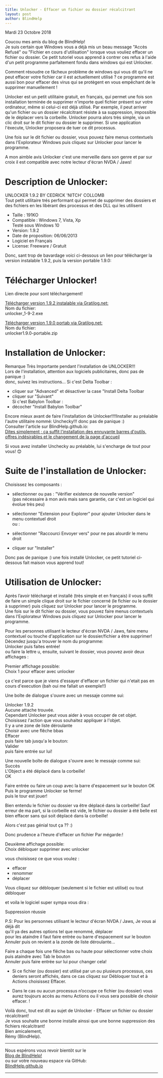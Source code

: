 ```yaml
---
title: Unlocker - Effacer un fichier ou dossier récalcitrant
layout: post
author: BlindHelp
---
```


<footer>Mardi 23 Octobre 2018</footer>


Coucou mes amis du blog de BlindHelp!               
Je suis certain que Windows vous a déjà mis un beau message "Accès Refusé" ou "Fichier en cours d'utilisation" lorsque vous vouliez effacer un fichier ou dossier. Ce petit tutoriel vous apprend à contrer ces refus à l'aide d'un petit programme parfaitement fondu dans windows qui est Unlocker.              

Comment résoudre ce fâcheux problème de windows qui vous dit qu'il ne peut effacer votre fichier car il est actuellement utilisé ? ce programme est aussi bon pour effacer des virus qui se protègent en vous empêchant de le supprimer manuellement !    

Unlocker  est un petit utilitaire gratuit, en français, qui permet une fois son installation terminée de supprimer n'importe quel fichier présent sur votre ordinateur,
même si celui-ci est déjà utilisé. 
Par exemple, il peut arriver qu'un fichier ou un dossier récalcitrant résiste à sa suppression, impossible de le déplacer vers la corbeille.
Unlocker pourra alors très simple, via un clic droit sur le dit fichier ou dossier le supprimer. Si une application l'éxecute, Unlocker proposera de tuer ce dit processus.

Une fois sur le dit fichier ou dossier, vous pouvez faire menus contextuels dans l'Explorateur Windows puis cliquez sur Unlocker pour lancer le programme.

A mon aimble avis Unlocker c'est une merveille dans son genre  et par sur croix il est compatible avec notre lecteur d'écran NVDA / Jaws!

# Description de Unlocker:
UNLOCKER 1.9.2 BY CEDRICK 'NITCH' COLLOMB               
Tout petit utilitaire trés performant qui permet de supprimer des dossiers et des fichiers en les libérant des processus et des DLL qui les utilisent        

* Taille : 191KO             
* Compatible : Windows 7, Vista, Xp               
Testé sous Windows 10                   
* Version: 1.9.2        
* Date de proposition: 06/06/2013               
* Logiciel en Français               
* License: Freeware / Gratuit       

Donc, sant trop de bavardage voici ci-dessous un lien pour télécharger la version  instalable 1.9.2, puis la version portable 1.9.0:

 # Télécharger Unlocker!
Lien directe pour sont téléchargement!

[Télécharger version 1.9.2 instalable via Gratilog.net:](http://www.gratilog.net/francais/fichiers/unlocker_1-9-2.exe)                   
Nom du fichier:       
unlocker_1-9-2.exe            

[Télécharger version 1.9.0 portab via Gratilog.net:](http://www.gratilog.net/francais/fichiers/unlocker1.9.0-portable.zip)                   
Nom du fichier:      
unlocker1.9.0-portable.zip             

# Installation de Unlocker:
Remarque Très Importante pendant l'installation de UNLOCKER!!!        
Lors de l'installation, attention aux logiciels publicitaires, donc pas de panique :)         
donc, suivez les instructions...
Si c'est Delta Toolbar :       
- cliquer sur "Advanced" et désactiver la case "Install Delta Toolbar             
- cliquer sur "Suivant"            
Si c'est Babylon Toolbar :          
- décocher "Install Babylon Toolbar"            

Encore mieux avant de faire l'installation de Unlocker!!!!Installer au préalable l'autre utilitaire nommé: Unchecky!!! donc pas de panique :)           
Consulter l'article sur BlindHelp.github.io:         
[Dites simplement ; ça suffit l'installation des ennuyante barres d'outils, offres indésirables et le changement de la page d'accueil](https://blindhelp.github.io/Dites-simplement-;-%C3%A7a-suffit-l'installation-des-ennuyante-barres-d'outils,-offres-ind%C3%A9sirables-et-le-changement-de-la-page-d'accueil/)                     

Si vous avez installer Unchecky au préalable, lui s'encharge de tout pour vous! 😊        

# Suite de l'installation de Unlocker:
Choisissez les composants :        
- sélectionner ou pas : "Vérifier existence de nouvelle version"         
(pas nécessaire à mon avis mais sans garantie, car c'est un logiciel qui évolue très peu)         
- sélectionner "Extension pour Explorer" pour ajouter Unlocker dans le menu contextuel droit         
ou :      
- sélectionner "Raccourci Envoyer vers" pour ne pas alourdir le menu droit              

- cliquer sur "Installer"               

Donc pas de panique :) une fois installé Unlocker, ce petit tutoriel ci-dessous fait maison vous apprend tout!                   

# Utilisation de Unlocker:
Après l’avoir téléchargé et installé (très simple et en français) il vous suffit de faire un simple clique droit sur le fichier concerné (le fichier ou le dossier à supprimer) puis cliquez sur Unlocker pour lancer le programme.            
Une fois sur le dit fichier ou dossier, vous pouvez faire menus contextuels dans l'Explorateur Windows puis cliquez sur Unlocker pour lancer le programme.              

Pour les personnes utilisant le lecteur d'écran NVDA / Jaws, faire menu contextuel ou touche d'application sur le dossier/fichier a être supprimer!           
Décendez jusqu'a trouver le nom du programme:          
Unlocker puis faites entrée!                
ou faire la lettre u, ensuite, suivant le dossier, vous pouvez avoir deux affichages :           

Premier affichage possible:         
Choix 1 pour effacer avec unlocker

ça c'est parce que je viens d'essayer d'effacer un fichier qui n'etait pas en cours d'execution (bah oui me fallait un exemple!!)            

Une boîte de dialogue s'ouvre avec un messaje comme sui:                

Unlocker 1.9.2           
Aucune attache trouvée.              
Cependant Unlocker peut vous aider à vous occuper de cet objet.                 
Choisissez l'action que vous souhaitez appliquer à l'objet.            
Il y a une zone de liste déroulante           
Choisir avec une flêche bbas                
Effacer             
puis faire tab jusqu'a le bouton:                       
Valider             
puis faire entrée sur lui!              

Une nouvelle boîte de dialogue s'ouvre avec le messaje comme sui:                    
Succès             
L'Object a été déplacé dans la corbeille!                       
OK            

Faire entrée ou faire un coup avec la barre d'espacement sur le bouton OK                     
Puis le programme Unlocker se ferme!                   
puis le tour est jouer!                      

Bien entendu le fichier ou dossier  va être déplacé dans la corbeille! Sauf erreur de ma part, si  la corbeille est vide, le fichier ou dossier à été  belle est bien effacer sans qui soit déplacé dans la corbeille!                       

Alors c'est pas génial tout ça ?? :)              

Donc prudence a l'heure d'effacer un fichier Par mégarde:!             

Deuxième affichage possible:                  
Choix débloquer supprimer avec unlocker             

vous choisissez ce que vous voulez :

- effacer        
- renommer       
- déplacer        

Vous cliquez sur débloquer (seulement si le fichier est utilisé) ou tout débloquer

et voila le logiciel super sympa vous dira :                    

Suppression réussie              

P.S: Pour les personnes utilisant le lecteur d'écran NVDA / Jaws, Je vous ai déjà dit                 
qu'il ya des autres options tel que renommé, déplacer                  
pour les ataindre il faut faire entrée ou barre d'espacement sur le bouton Annuler puis on revient a la zonde de liste déroulante...                        

Faire  a chaque fois une flêche bas ou haute pour sélectionner votre choix puis ataindre avec Tab le bouton              
Annuler puis faire entrée sur lui pour changer cela!                         

- Si ce fichier (ou dossier) est utilisé par un ou plusieurs processus, ces deniers seront affichés, dans ce cas cliquez sur Débloquer tout et à Actions choisissez  Effacer.                 

-	Dans le cas ou aucun processus n’occupe ce fichier (ou dossier) vous aurez toujours accès au menu Actions ou il vous sera possible de choisir effacer. !                    

Voilà donc,  tout est dit au sujet de Unlocker - Effacer un fichier ou dossier récalcitrant!                
Je vous souhaite une bonne installe ainssi que une bonne  suppression des fichiers récalcitrant!         
Bien amicalement,              
Rémy (BlindHelp).

---

Nous espérons vous revoir bientôt sur le      
[Blog de BlindHelp!](http://blindhelp.blogspot.fr/)                    
ou sur  votre nouveau espace via GitHub:                     
[BlindHelp.github.io](https://blindhelp.github.io)                    

---